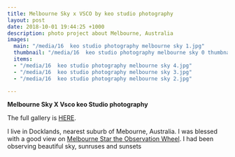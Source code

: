 ```yaml
---
title: Melbourne Sky x VSCO by keo studio photography
layout: post
date: 2018-10-01 19:44:25 +1000
description: photo project about Melbourne, Australia
images:
  main: "/media/16  keo studio photography melbourne sky 1.jpg"
  thumbnail: "/media/16  keo studio photography melbourne sky 0 thumbnail.jpg"
  items:
  - "/media/16  keo studio photography melbourne sky 4.jpg"
  - "/media/16  keo studio photography melbourne sky 3.jpg"
  - "/media/16  keo studio photography melbourne sky 2.jpg"

---
```

**Melbourne Sky X Vsco keo Studio photography**  

The full gallery is [HERE](https://keo-studio.pixieset.com/melbourneskyxvsco/).

I live in Docklands, nearest suburb of Mebourne, Australia. I was blessed with a good view on [Melbourne Star the Observation Wheel](https://www.melbournestar.com/). I had been observing beautiful sky, sunruses and sunsets